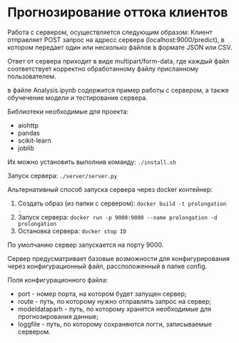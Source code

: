 # Прогнозирование оттока клиентов
Работа с сервером, осуществляется следующим образом:
Клиент отправляет POST запрос на адресс сервера (localhost:9000/predict), в котором передает один или несколько файлов в формате JSON или CSV.

Ответ от сервера приходит в виде multipart/form-data, где каждый файл соответствует корректно обработанному файлу присланному пользователем.

в файле Analysis.ipynb содержится пример работы с сервером, а также обучечение модели и тестирование сервера.

Библиотеки необходимые для проекта:
* aiohttp
* pandas
* scikit-learn
* joblib

Их можно установить выполнив команду:
`./install.sh`

Запуск сервера:
`./server/server.py`

Альтернативный способ запуска сервера через docker контейнер:
1. Создать образ (из папки с сервером):
`docker build -t prolongation .`
2. Запуск сервера:
`docker run -p 9000:9000 --name prolongation -d prolongation`
3. Остановка сервера:
`docker stop ID`

По умолчанию сервер запускается на порту 9000.

Сервер предусматривает базовые возможности для конфигурирования через конфигурационный файл, рассположенный в папке config.

Поля конфигурационного файла:
* port - номер порта, на котором будет запущен сервер;
* route - путь, по которому нужно отправлять запрос на сервер;
* modeldataparh - путь, по которому хранятся необходимые для прогнозирования данные;
* loggfile - путь, по которому сохраняются логги, записываемые сервером.
